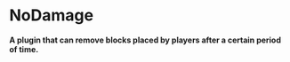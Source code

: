# NoDamage  

**A plugin that can remove blocks placed by players after a certain period of time.**  